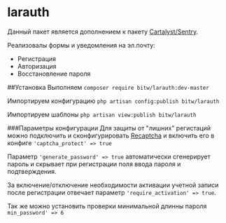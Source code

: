 larauth
=======

Данный пакет является дополнением к пакету [Cartalyst/Sentry](https://cartalyst.com/manual/sentry).

Реализовалы формы и уведомления на эл.почту:
- Регистрация
- Авторизация
- Восстановление пароля

##Установка
Выполняем `composer require bitw/larauth:dev-master`

Импортируем конфигурацию `php artisan config:publish bitw/larauth`

Импортируем шаблоны `php artisan view:publish bitw/larauth`


###Параметры конфигурации
Для защиты от "лишних" регистаций можно подключить и сконфигурировать [Recaptcha](http://www.google.com/recaptcha/intro/index.html) и включить его в конфиге `'captcha_protect' => true`

Параметр `'generate_password' => true` автоматически сгенерирует пароль и скрывает при регистрации поля ввода пароля и подтверждения.

За включение/отключение необходимости активации учетной записи после регистрации отвечает параметр `'require_activation' => true`.

Так же можно установить проверки минимальной длинны пароля `min_password' => 6`
